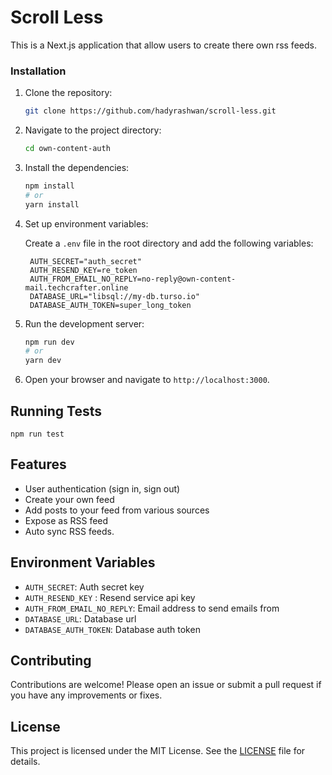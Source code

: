 # Scroll Less

This is a Next.js application that allow users to create there own rss feeds.

### Installation

1. Clone the repository:

   ```bash
   git clone https://github.com/hadyrashwan/scroll-less.git
   ```

2. Navigate to the project directory:

   ```bash
   cd own-content-auth
   ```

3. Install the dependencies:

   ```bash
   npm install
   # or
   yarn install
   ```

4. Set up environment variables:

   Create a `.env` file in the root directory and add the following variables:

   ```env
    AUTH_SECRET="auth_secret"
    AUTH_RESEND_KEY=re_token
    AUTH_FROM_EMAIL_NO_REPLY=no-reply@own-content-mail.techcrafter.online
    DATABASE_URL="libsql://my-db.turso.io"
    DATABASE_AUTH_TOKEN=super_long_token
   ```

5. Run the development server:

   ```bash
   npm run dev
   # or
   yarn dev
   ```

6. Open your browser and navigate to `http://localhost:3000`.

## Running Tests
```
npm run test
```

## Features

- User authentication (sign in, sign out)
- Create your own feed
- Add posts to your feed from various sources
- Expose as RSS feed
- Auto sync RSS feeds.

## Environment Variables

- `AUTH_SECRET`: Auth secret key
- `AUTH_RESEND_KEY` : Resend service api key
- `AUTH_FROM_EMAIL_NO_REPLY`: Email address to send emails from
- `DATABASE_URL`: Database url
- `DATABASE_AUTH_TOKEN`: Database auth token
## Contributing

Contributions are welcome! Please open an issue or submit a pull request if you have any improvements or fixes.

## License

This project is licensed under the MIT License. See the [LICENSE](LICENSE) file for details.
